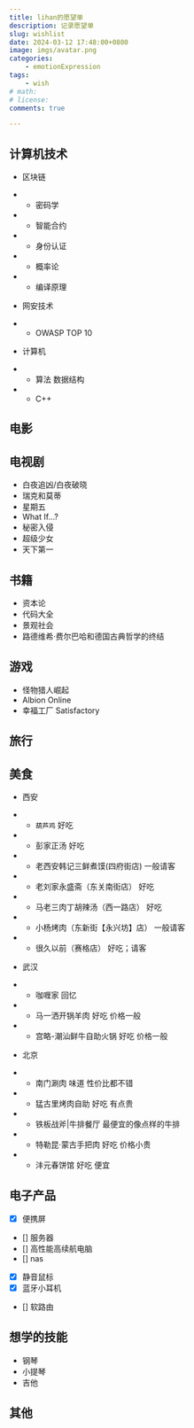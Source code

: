 ```yaml
---
title: lihan的愿望单
description: 记录愿望单
slug: wishlist
date: 2024-03-12 17:48:00+0800
image: imgs/avatar.png
categories:
    - emotionExpression
tags:
    - wish
# math: 
# license: 
comments: true

---
```


## 计算机技术

- 区块链
- - 密码学
- - 智能合约
- - 身份认证
- - 概率论
- - 编译原理

- 网安技术
- - OWASP TOP 10

- 计算机
- - 算法 数据结构
- - C++

## 电影



## 电视剧

- 白夜追凶/白夜破晓
- 瑞克和莫蒂
- 星期五
- What If...?
- 秘密入侵
- 超级少女
- 天下第一

## 书籍

- 资本论
- 代码大全
- 景观社会
- 路德维希·费尔巴哈和德国古典哲学的终结

## 游戏

- 怪物猎人崛起
- Albion Online
- 幸福工厂 Satisfactory

## 旅行

## 美食

- 西安
- - `葫芦鸡`                        好吃
- - 彭家正汤                        好吃
- - 老西安韩记三鲜煮馍(四府街店)     一般请客
- - 老刘家永盛斋（东关南街店）       好吃
- - 马老三肉丁胡辣汤（西一路店）     好吃
- - 小杨烤肉（东新街【永兴坊】店）   一般请客
- - 很久以前（赛格店）              好吃；请客

- 武汉
- - 咖喱家              回忆
- - 马一洒开锅羊肉      好吃 价格一般
- - 宫略-潮汕鲜牛自助火锅  好吃 价格一般

- 北京
- - 南门涮肉            味道 性价比都不错
- - 猛古里烤肉自助      好吃 有点贵
- - 铁板战斧|牛排餐厅   最便宜的像点样的牛排
- - 特勒昆·蒙古手把肉   好吃 价格小贵
- - 沣元春饼馆          好吃 便宜

## 电子产品

- [x] 便携屏
- [] 服务器
- [] 高性能高续航电脑
- [] nas
- [x] 静音鼠标
- [x] 蓝牙小耳机
- [] 软路由

## 想学的技能

- 钢琴
- 小提琴
- 吉他

## 其他

